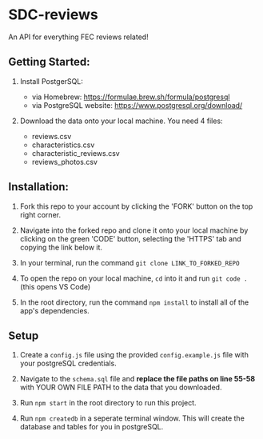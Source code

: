 # SDC-reviews
An API for everything FEC reviews related!

## Getting Started: 
1. Install PostgerSQL:
   - via Homebrew: https://formulae.brew.sh/formula/postgresql
   - via PostgreSQL website: https://www.postgresql.org/download/

2. Download the data onto your local machine. You need 4 files:
   - reviews.csv
   - characteristics.csv
   - characteristic_reviews.csv
   - reviews_photos.csv

## Installation:
1. Fork this repo to your account by clicking the 'FORK' button on the top right corner.

2. Navigate into the forked repo and clone it onto your local machine by clicking on the green 'CODE' button, selecting the 'HTTPS' tab and copying the link below it.

3. In your terminal, run the command `git clone LINK_TO_FORKED_REPO`

4. To open the repo on your local machine, `cd` into it and run `git code .` (this opens VS Code)

5. In the root directory, run the command `npm install` to install all of the app's dependencies.

## Setup
1. Create a `config.js` file using the provided `config.example.js` file with your postgreSQL credentials.

2. Navigate to the `schema.sql` file and **replace the file paths on line 55-58** with YOUR OWN FILE PATH to the data that you downloaded.

3. Run `npm start` in the root directory to run this project.

4. Run `npm createdb` in a seperate terminal window. This will create the database and tables for you in postgreSQL.

